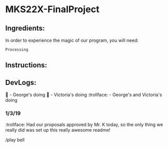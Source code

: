 # MKS22X-FinalProject

## Ingredients:
In order to experience the magic of our program, you will need:
```
Processing
```
## Instructions:
## DevLogs:
:shoe: - George's doing
:space_invader: - Victoria's doing
:trollface: - George's and Victoria's doing
### 1/3/19
:trollface: Had our proposals approved by Mr. K today, so the only thing we really did was set up this really awesome readme!












/play bell
